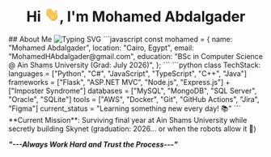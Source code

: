 <h1 align="center">Hi <img src="https://raw.githubusercontent.com/ABSphreak/ABSphreak/master/gifs/Hi.gif" width="30px">, I'm Mohamed Abdalgader</h1>
<p align="center">
</p>
## About Me
  <img src="https://readme-typing-svg.demolab.com?font=Fira+Code&weight=600&size=26&duration=4000&pause=1000&color=38F775&center=true&vCenter=true&width=600&height=60&lines=Professional+Bug+Creator;Coffee+→+Code+Converter;Compiler+Whisperer;Exception+Wrangler" alt="Typing SVG" />
```javascript
const mohamed = {
  name: "Mohamed Abdalgader",
  location: "Cairo, Egypt",
  email: "MohamedHAbdalgader@gmail.com",
  education: "BSc in Computer Science @ Ain Shams University (Grad: July 2026)",
};
```
```python
class TechStack:
    languages = ["Python", "C#", "JavaScript", "TypeScript", "C++", "Java"]
    frameworks = ["Flask", "ASP.NET MVC", "Node.js", "Express.js"] + ["Imposter Syndrome"]
    databases = ["MySQL", "MongoDB", "SQL Server", "Oracle", "SQLite"]
    tools = ["AWS", "Docker", "Git", "GitHub Actions", "Jira", "Figma"]
    current_status = "Learning something new every day! 📚"
```
**Current Mission**: Surviving final year at Ain Shams University while secretly building Skynet (graduation: 2026... or when the robots allow it 🤖)

<b><i>"---Always Work Hard and Trust the Process---"</i></b>
